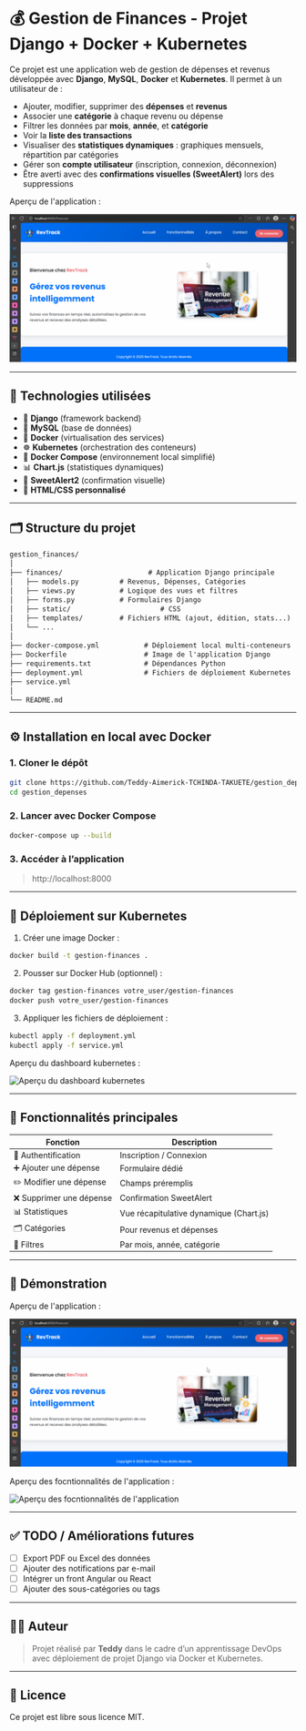 # 💰 Gestion de Finances - Projet Django + Docker + Kubernetes

Ce projet est une application web de gestion de dépenses et revenus développée avec **Django**, **MySQL**, **Docker** et **Kubernetes**. Il permet à un utilisateur de :

- Ajouter, modifier, supprimer des **dépenses** et **revenus**
- Associer une **catégorie** à chaque revenu ou dépense
- Filtrer les données par **mois**, **année**, et **catégorie**
- Voir la **liste des transactions**
- Visualiser des **statistiques dynamiques** : graphiques mensuels, répartition par catégories
- Gérer son **compte utilisateur** (inscription, connexion, déconnexion)
- Être averti avec des **confirmations visuelles (SweetAlert)** lors des suppressions

Aperçu de l'application : 

![Aperçu de l'application](./demo/demo.gif)

---

## 🔧 Technologies utilisées

- 🐍 **Django** (framework backend)
- 🐬 **MySQL** (base de données)
- 🐳 **Docker** (virtualisation des services)
- ☸️ **Kubernetes** (orchestration des conteneurs)
- 🧰 **Docker Compose** (environnement local simplifié)
- 📊 **Chart.js** (statistiques dynamiques)
- 💬 **SweetAlert2** (confirmation visuelle)
- 🎨 **HTML/CSS personnalisé**

---

## 🗂️ Structure du projet

```
gestion_finances/
│
├── finances/                     # Application Django principale
│   ├── models.py          # Revenus, Dépenses, Catégories
│   ├── views.py           # Logique des vues et filtres
│   ├── forms.py           # Formulaires Django
│   ├── static/                      # CSS
│   ├── templates/         # Fichiers HTML (ajout, édition, stats...)
│   └── ...
│
├── docker-compose.yml           # Déploiement local multi-conteneurs
├── Dockerfile                   # Image de l'application Django
├── requirements.txt             # Dépendances Python
├── deployment.yml               # Fichiers de déploiement Kubernetes
├── service.yml
│
└── README.md
```

---

## ⚙️ Installation en local avec Docker

### 1. Cloner le dépôt
```bash
git clone https://github.com/Teddy-Aimerick-TCHINDA-TAKUETE/gestion_depenses.git
cd gestion_depenses
```

### 2. Lancer avec Docker Compose
```bash
docker-compose up --build
```

### 3. Accéder à l’application
> http://localhost:8000

---

## 🚀 Déploiement sur Kubernetes

1. Créer une image Docker :
```bash
docker build -t gestion-finances .
```

2. Pousser sur Docker Hub (optionnel) :
```bash
docker tag gestion-finances votre_user/gestion-finances
docker push votre_user/gestion-finances
```

3. Appliquer les fichiers de déploiement :
```bash
kubectl apply -f deployment.yml
kubectl apply -f service.yml
```

Aperçu du dashboard kubernetes : 

![Aperçu du dashboard kubernetes](./demo/demo-kubernetes-dashboard.gif)

---

## 🔐 Fonctionnalités principales

| Fonction                      | Description                                  |
|-------------------------------|----------------------------------------------|
| 🔐 Authentification           | Inscription / Connexion                      |
| ➕ Ajouter une dépense         | Formulaire dédié                             |
| ✏️ Modifier une dépense        | Champs préremplis                            |
| ❌ Supprimer une dépense       | Confirmation SweetAlert                      |
| 📊 Statistiques               | Vue récapitulative dynamique (Chart.js)      |
| 🗂️ Catégories                  | Pour revenus et dépenses                     |
| 🔎 Filtres                     | Par mois, année, catégorie                   |

---

## 🎥 Démonstration

Aperçu de l'application : 

![Aperçu de l'application](./demo/demo.gif)

Aperçu des focntionnalités de l'application : 

![Aperçu des focntionnalités de l'application](./demo/demo-fonctionnalite.gif)

---

## ✅ TODO / Améliorations futures

- [ ] Export PDF ou Excel des données
- [ ] Ajouter des notifications par e-mail
- [ ] Intégrer un front Angular ou React
- [ ] Ajouter des sous-catégories ou tags

---

## 👨‍💻 Auteur

> Projet réalisé par **Teddy** dans le cadre d’un apprentissage DevOps avec déploiement de projet Django via Docker et Kubernetes.

---

## 📝 Licence

Ce projet est libre sous licence MIT.
